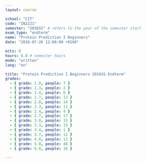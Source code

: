 ```yaml
---
layout: course

school: "CIT"
code: "IN2221"
semester: "2016SS" # refers to the year of the semester start
exam_type: "endterm"
name: "Protein Prediction I Beginners"
date: "2016-07-26 12:00:00 +0100"

ects: 8
hours: 6.0 # semester hours
mode: "written"
lang: "en"

title: "Protein Prediction I Beginners 2016SS Endterm"
grades:
  - { grade: 1.0, people: 7 }
  - { grade: 1.3, people: 2 }
  - { grade: 1.4, people: 6 }
  - { grade: 1.7, people: 13 }
  - { grade: 2.0, people: 14 }
  - { grade: 2.3, people: 11 }
  - { grade: 2.4, people: 4 }
  - { grade: 2.7, people: 17 }
  - { grade: 3.0, people: 15 }
  - { grade: 3.3, people: 15 }
  - { grade: 3.4, people: 1 }
  - { grade: 3.7, people: 12 }
  - { grade: 4.0, people: 11 }
  - { grade: 5.0, people: 46 }
  - { grade: 6.0, people: 16 }

---
```

